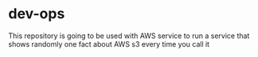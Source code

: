 # dev-ops
This repository is going to be used with AWS service to run a service that shows randomly one fact about AWS s3 every time you call it
